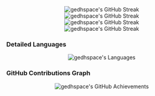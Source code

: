 <div align="center">

<div>
<img src="https://readme-typing-svg.herokuapp.com/?font=Segoe+Script&center=true&lines=Gedh-StuffyWalk" alt="gedhspace's GitHub Streak" />
</div>
<div>
<img src="https://readme-typing-svg.herokuapp.com/?font=Segoe+Script&center=true&lines=Hello%202025!Bye%202024!" alt="gedhspace's GitHub Streak" />
</div>
</div>

<div align="center">
    <img src="https://github-readme-streak-stats.herokuapp.com/?user=gedhspace&theme=radical" alt="gedhspace's GitHub Streak" />
</div>


<div align="center">

<img src="https://github-readme-stats.vercel.app/api?username=gedhspace&show_icons=true&theme=tokyonight" alt="gedhspace's GitHub Streak" />

</div>


### Detailed Languages
<div align="center">
    <img src="https://github-readme-stats.vercel.app/api/top-langs/?username=gedhspace&langs_count=20&theme=radical" alt="gedhspace's Languages" />
</div>

### GitHub Contributions Graph
<div align="center">
    <img src="https://github-profile-summary-cards.vercel.app/api/cards/profile-details?username=gedhspace&theme=radical" alt="gedhspace's GitHub Achievements" />
</div>
